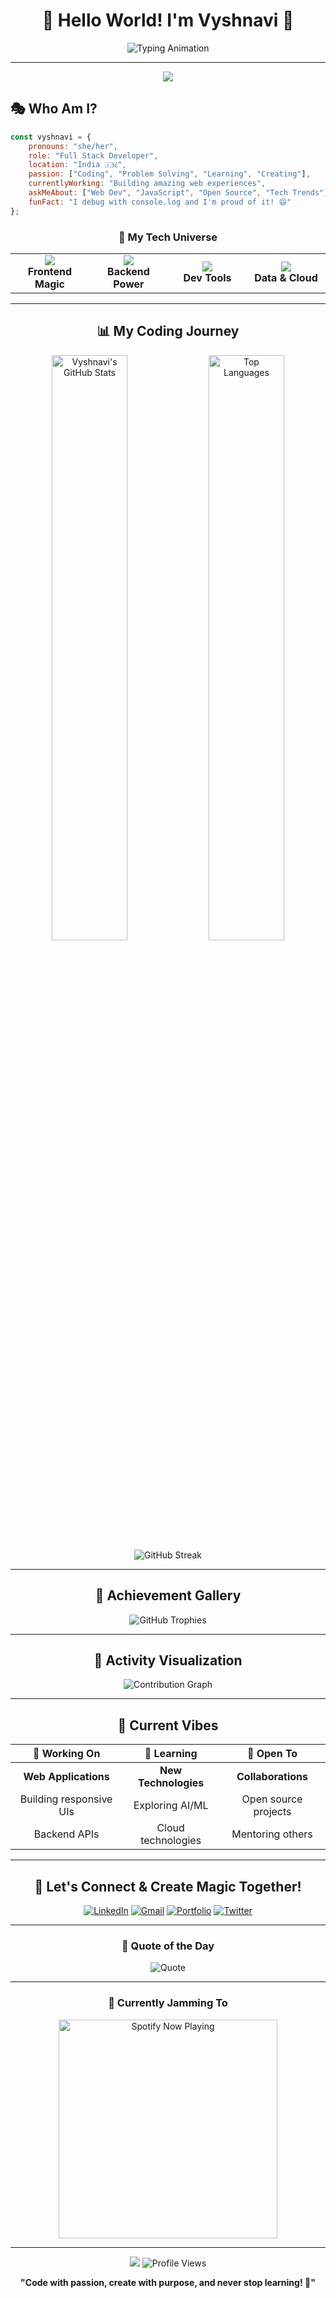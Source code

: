 <div align="center">

# 🌟 Hello World! I'm Vyshnavi 🌟

<img src="https://readme-typing-svg.herokuapp.com/?lines=✨+Creative+Developer+✨;🚀+Problem+Solver+🚀;💡+Innovation+Enthusiast+💡;🎯+Building+the+Future+🎯&font=Poppins&center=true&width=600&height=80&duration=3000&pause=500&color=gradient" alt="Typing Animation">

</div>

---

<div align="center">
  <img src="https://capsule-render.vercel.app/api?type=waving&color=gradient&height=100&section=header&text=Welcome%20to%20my%20Digital%20Universe&fontSize=30&fontAlignY=35&desc=Where%20Code%20Meets%20Creativity&descAlignY=55&descAlign=50" />
</div>

## 🎭 Who Am I?

```javascript
const vyshnavi = {
    pronouns: "she/her",
    role: "Full Stack Developer",
    location: "India 🇮🇳",
    passion: ["Coding", "Problem Solving", "Learning", "Creating"],
    currentlyWorking: "Building amazing web experiences",
    askMeAbout: ["Web Dev", "JavaScript", "Open Source", "Tech Trends"],
    funFact: "I debug with console.log and I'm proud of it! 😄"
};
```

<div align="center">

### 🌈 My Tech Universe

<table>
<tr>
<td align="center" width="25%">
<img src="https://skillicons.dev/icons?i=js,html,css,react" />
<br><strong>Frontend Magic</strong>
</td>
<td align="center" width="25%">
<img src="https://skillicons.dev/icons?i=nodejs,python,java,cpp" />
<br><strong>Backend Power</strong>
</td>
<td align="center" width="25%">
<img src="https://skillicons.dev/icons?i=git,github,vscode,figma" />
<br><strong>Dev Tools</strong>
</td>
<td align="center" width="25%">
<img src="https://skillicons.dev/icons?i=mongodb,mysql,firebase,aws" />
<br><strong>Data & Cloud</strong>
</td>
</tr>
</table>

</div>

---

<div align="center">

## 📊 My Coding Journey

<img width="49%" src="https://github-readme-stats.vercel.app/api?username=vyshnavi-12&show_icons=true&theme=tokyonight&hide_border=true&bg_color=0D1117&title_color=F85D7F&icon_color=F8D866&text_color=FFFFFF" alt="Vyshnavi's GitHub Stats"/>
<img width="49%" src="https://github-readme-stats.vercel.app/api/top-langs/?username=vyshnavi-12&layout=compact&theme=tokyonight&hide_border=true&bg_color=0D1117&title_color=F85D7F&text_color=FFFFFF" alt="Top Languages"/>

</div>

<div align="center">
  <img src="https://github-readme-streak-stats.herokuapp.com/?user=vyshnavi-12&theme=tokyonight&hide_border=true&background=0D1117&stroke=F85D7F&ring=F8D866&fire=F85D7F&currStreakLabel=FFFFFF" alt="GitHub Streak"/>
</div>

---

<div align="center">

## 🏅 Achievement Gallery

<img src="https://github-profile-trophy.vercel.app/?username=vyshnavi-12&theme=onestar&no-frame=true&column=4&margin-w=15&margin-h=15" alt="GitHub Trophies"/>

</div>

---

<div align="center">

## 🎨 Activity Visualization

<img src="https://github-readme-activity-graph.vercel.app/graph?username=vyshnavi-12&custom_title=Vyshnavi's%20Contribution%20Graph&bg_color=0D1117&color=F85D7F&line=F8D866&point=FFFFFF&area=true&hide_border=true" alt="Contribution Graph"/>

</div>

---

<div align="center">

## 🌟 Current Vibes

| 🔭 Working On | 🌱 Learning | 👥 Open To |
|:---:|:---:|:---:|
| **Web Applications** | **New Technologies** | **Collaborations** |
| Building responsive UIs | Exploring AI/ML | Open source projects |
| Backend APIs | Cloud technologies | Mentoring others |

</div>

---

<div align="center">

## 💫 Let's Connect & Create Magic Together!

<a href="https://linkedin.com/in/your-profile"><img src="https://img.shields.io/badge/LinkedIn-0077B5?style=for-the-badge&logo=linkedin&logoColor=white&labelColor=0077B5" alt="LinkedIn"/></a>
<a href="mailto:your-email@example.com"><img src="https://img.shields.io/badge/Gmail-D14836?style=for-the-badge&logo=gmail&logoColor=white&labelColor=D14836" alt="Gmail"/></a>
<a href="https://your-portfolio.com"><img src="https://img.shields.io/badge/Portfolio-FF5722?style=for-the-badge&logo=todoist&logoColor=white&labelColor=FF5722" alt="Portfolio"/></a>
<a href="https://twitter.com/your-handle"><img src="https://img.shields.io/badge/Twitter-1DA1F2?style=for-the-badge&logo=twitter&logoColor=white&labelColor=1DA1F2" alt="Twitter"/></a>

</div>

---

<div align="center">

### 💭 Quote of the Day

<img src="https://quotes-github-readme.vercel.app/api?type=horizontal&theme=tokyonight&quote=Code%20is%20poetry%20written%20in%20logic&author=Vyshnavi" alt="Quote"/>

</div>

---

<div align="center">

### 🎵 Currently Jamming To

<img src="https://spotify-recently-played-readme.vercel.app/api?user=your-spotify-username&count=1&unique=true" alt="Spotify Now Playing" width="350"/>

</div>

---

<div align="center">

<img src="https://capsule-render.vercel.app/api?type=waving&color=gradient&height=100&section=footer&text=Thanks%20for%20stopping%20by!&fontSize=24&fontAlignY=65&desc=Let's%20build%20something%20amazing%20together%20🚀&descAlignY=85&descAlign=50" />

<img src="https://komarev.com/ghpvc/?username=vyshnavi-12&label=Profile%20Views&color=brightgreen&style=for-the-badge" alt="Profile Views"/>

**"Code with passion, create with purpose, and never stop learning! 💖"**

</div>
